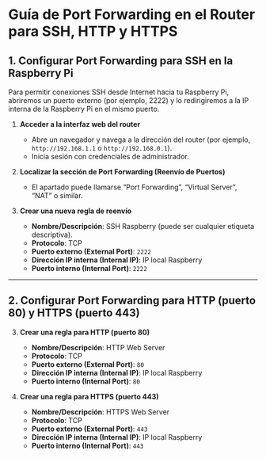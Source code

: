 # Guía de Port Forwarding en el Router para SSH, HTTP y HTTPS


## 1. Configurar Port Forwarding para SSH en la Raspberry Pi

Para permitir conexiones SSH desde Internet hacia tu Raspberry Pi, abriremos un puerto externo (por ejemplo, 2222) y lo redirigiremos a la IP interna de la Raspberry Pi en el mismo puerto.

1. **Acceder a la interfaz web del router**
   - Abre un navegador y navega a la dirección del router (por ejemplo, `http://192.168.1.1` o `http://192.168.0.1`).  
   - Inicia sesión con credenciales de administrador.

2. **Localizar la sección de Port Forwarding (Reenvío de Puertos)**
   - El apartado puede llamarse “Port Forwarding”, “Virtual Server”, “NAT” o similar.

3. **Crear una nueva regla de reenvío**
   - **Nombre/Descripción**: SSH Raspberry (puede ser cualquier etiqueta descriptiva).  
   - **Protocolo**: TCP
   - **Puerto externo (External Port)**: `2222` 
   - **Dirección IP interna (Internal IP)**: IP local Raspberry
   - **Puerto interno (Internal Port)**: `2222`

---

## 2. Configurar Port Forwarding para HTTP (puerto 80) y HTTPS (puerto 443)

3. **Crear una regla para HTTP (puerto 80)**
   - **Nombre/Descripción**: HTTP Web Server  
   - **Protocolo**: TCP  
   - **Puerto externo (External Port)**: `80`  
   - **Dirección IP interna (Internal IP)**: IP local Raspberry
   - **Puerto interno (Internal Port)**: `80` 

4. **Crear una regla para HTTPS (puerto 443)**
   - **Nombre/Descripción**: HTTPS Web Server  
   - **Protocolo**: TCP  
   - **Puerto externo (External Port)**: `443`  
   - **Dirección IP interna (Internal IP)**: IP local Raspberry
   - **Puerto interno (Internal Port)**: `443` 

